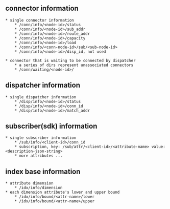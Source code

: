 ## connector information
    * single connector information
        * /conn/info/<node-id>/status
        * /conn/info/<node-id>/sub_addr
        * /conn/info/<node-id>/route_addr
        * /conn/info/<node-id>/capacity
        * /conn/info/<node-id>/load
        * /conn/info/<conn-node-id>/sub/<sub-node-id>
        * /conn/info/<node-id>/disp_id, not used

    * connector that is waiting to be connected by dispatcher
        * a series of dirs represent unassociated connectors
        * /conn/waiting/<node-id>/


## dispatcher information
    * single dispatcher information
        * /disp/info/<node-id>/status
        * /disp/info/<node-id>/conn_id
        * /disp/info/<node-id>/match_addr

## subscriber(sdk) information
    * single subscriber information
        * /sub/info/<client-id>/conn_id
        * subscription, key: /sub/attr/<client-id>/<attribute-name> value:<description-json-string>
        * more attributes ...

## index base information
    * attribute dimension
        * /idx/info/dimension
    * each dimension attribute's lower and upper bound
        * /idx/info/bound/<attr-name>/lower
        * /idx/info/bound/<attr-name>/upper
